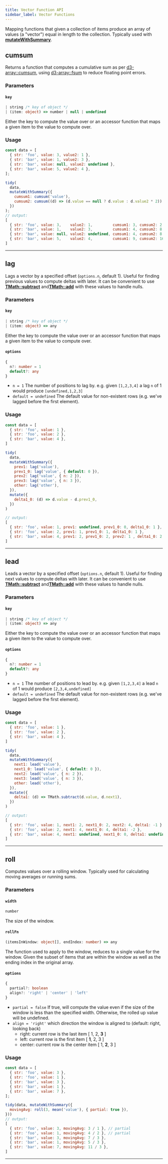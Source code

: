 ```yaml
---
title: Vector Function API
sidebar_label: Vector Functions
---
```


Mapping functions that given a collection of items produce an array of values (a "vector") equal in length to the collection. Typically used with [**mutateWithSummary**](./tidy.md#mutatewithsummary).


## cumsum 

Returns a function that computes a cumulative sum as per [d3-array::cumsum](https://github.com/d3/d3-array#cumsum), using [d3-array::fsum](https://github.com/d3/d3-array#fsum) to reduce floating point errors.

### Parameters


#### `key`

```ts
| string /* key of object */
| (item: object) => number | null | undefined
```

Either the key to compute the value over or an accessor function that maps a given item to the value to compute over.

### Usage

```js
const data = [
  { str: 'foo', value: 3, value2: 1 },
  { str: 'bar', value: 1, value2: 3 },
  { str: 'bar', value: null, value2: undefined },
  { str: 'bar', value: 5, value2: 4 },
];

tidy(
  data,
  mutateWithSummary({
    cumsum1: cumsum('value'),
    cumsum2: cumsum((d) => (d.value == null ? d.value : d.value2 * 2)),
  })
);
// output:
[
  { str: 'foo', value: 3,    value2: 1,         cumsum1: 3, cumsum2: 2 },
  { str: 'bar', value: 1,    value2: 3,         cumsum1: 4, cumsum2: 8 },
  { str: 'bar', value: null, value2: undefined, cumsum1: 4, cumsum2: 8 },
  { str: 'bar', value: 5,    value2: 4,         cumsum1: 9, cumsum2: 16 },
]
```


---


## lag 

Lags a vector by a specified offset (`options.n`, default 1). Useful for finding previous values to compute deltas with later. It can be convenient to use [**TMath::subtract**](./math.md#subtract) and[**TMath::add**](./math.md#add) with these values to handle nulls.

### Parameters

#### `key`

```ts
| string /* key of object */
| (item: object) => any
```

Either the key to compute the value over or an accessor function that maps a given item to the value to compute over.


#### `options`

```ts
{
  n?: number = 1
  default?: any
}
```

- `n = 1` The number of positions to lag by. e.g. given `[1,2,3,4]` a lag `n` of 1 would produce `[undefined,1,2,3]`
- `default = undefined` The default value for non-existent rows (e.g. we've lagged before the first element).


### Usage

```js
const data = [
  { str: 'foo', value: 1 },
  { str: 'foo', value: 2 },
  { str: 'bar', value: 4 },
]

tidy(
  data,
  mutateWithSummary({
    prev1: lag('value'),
    prev1_0: lag('value', { default: 0 }),
    prev2: lag('value', { n: 2 }),
    prev3: lag('value', { n: 3 }),
    other: lag('other'),
  }),
  mutate({
    delta1_0: (d) => d.value - d.prev1_0,
  })
)

// output:
[
  { str: 'foo', value: 1, prev1: undefined, prev1_0: 0, delta1_0: 1 },
  { str: 'foo', value: 2, prev1: 1, prev1_0: 1, delta1_0: 1 },
  { str: 'bar', value: 4, prev1: 2, prev1_0: 2, prev2: 1 , delta1_0: 2 },
]
```



---


## lead 

Leads a vector by a specified offset (`options.n`, default 1). Useful for finding next values to compute deltas with later. It can be convenient to use [**TMath::subtract**](./math.md#subtract) and[**TMath::add**](./math.md#add) with these values to handle nulls.

### Parameters

#### `key`

```ts
| string /* key of object */
| (item: object) => any
```

Either the key to compute the value over or an accessor function that maps a given item to the value to compute over.


#### `options`

```ts
{
  n?: number = 1
  default?: any
}
```

- `n = 1` The number of positions to lead by. e.g. given `[1,2,3,4]` a lead `n` of 1 would produce `[2,3,4,undefined]`
- `default = undefined` The default value for non-existent rows (e.g. we've lagged before the first element).


### Usage

```js
const data = [
  { str: 'foo', value: 1 },
  { str: 'foo', value: 2 },
  { str: 'bar', value: 4 },
]

tidy(
  data,
  mutateWithSummary({
    next1: lead('value'),
    next1_0: lead('value', { default: 0 }),
    next2: lead('value', { n: 2 }),
    next3: lead('value', { n: 3 }),
    other: lead('other'),
  }),
  mutate({
    delta1: (d) => TMath.subtract(d.value, d.next1),
  })
)

// output:
[
  { str: 'foo', value: 1, next1: 2, next1_0: 2, next2: 4, delta1: -1 },
  { str: 'foo', value: 2, next1: 4, next1_0: 4, delta1: -2 },
  { str: 'bar', value: 4, next1: undefined, next1_0: 0, delta1: undefined },
]
```



---


## roll 

Computes values over a rolling window. Typically used for calculating moving averages or running sums.

### Parameters

#### `width`

```ts
number
```

The size of the window.


#### `rollFn`

```ts
(itemsInWindow: object[], endIndex: number) => any
```

The function used to apply to the window, reduces to a single value for the window. Given the subset of items that are within the window as well as the ending index in the original array.


#### `options`

```ts
{
  partial?: boolean
  align?: 'right' | 'center' | 'left'
}
```

- `partial = false` If true, will compute the value even if the size of the window is less than the specified width. Otherwise, the rolled up value will be undefined.
- `align = 'right'` which direction the window is aligned to (default: right, looking back)
  - right: current row is the last item [ 1, 2, **3** ]
  - left: current row is the first item [ **1**, 2, 3 ]
  - center: current row is the center item [ 1, **2**, 3 ]

### Usage

```js
const data = [
  { str: 'foo', value: 3 },
  { str: 'foo', value: 1 },
  { str: 'bar', value: 3 },
  { str: 'bar', value: 1 },
  { str: 'bar', value: 7 },
];

tidy(data, mutateWithSummary({
  movingAvg: roll(3, mean('value'), { partial: true }),
}))
// output:
[
  { str: 'foo', value: 3, movingAvg: 3 / 1 }, // partial
  { str: 'foo', value: 1, movingAvg: 4 / 2 }, // partial
  { str: 'bar', value: 3, movingAvg: 7 / 3 },
  { str: 'bar', value: 1, movingAvg: 5 / 3 },
  { str: 'bar', value: 7, movingAvg: 11 / 3 },
]
```


---